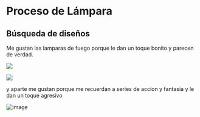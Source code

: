 # Proceso de Lámpara

## Búsqueda de diseños

Me gustan las lamparas de fuego porque le dan un toque bonito y parecen de verdad.

![](https://user-images.githubusercontent.com/78345826/112625577-6be97080-8e2f-11eb-87ee-787ee051d676.png)

![](https://user-images.githubusercontent.com/78345826/112629570-c76a2d00-8e34-11eb-9f02-d97bfd53635c.png)

y aparte me gustan porque me recuerdan a series de accion y fantasia y le dan un toque agresivo

![image](https://user-images.githubusercontent.com/78345826/112632383-575da600-8e38-11eb-8558-8f286f2e5ae2.png)
